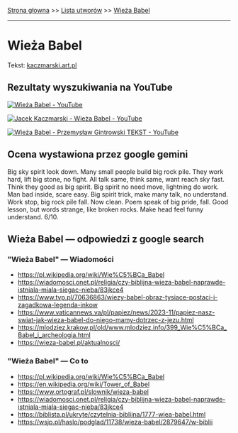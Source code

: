 [Strona głowna](../index.md) >> [Lista utworów](../list.md) >> [Wieża Babel](635.md)

---

# Wieża Babel

Tekst: [kaczmarski.art.pl](https://www.kaczmarski.art.pl/tworczosc/wiersze/wieza-babel/)

## Rezultaty wyszukiwania na YouTube

[![Wieża Babel - YouTube](http://img.youtube.com/vi/8Co2E8LHXU0/0.jpg)](https://www.youtube.com/watch?v=8Co2E8LHXU0 "Wieża Babel - YouTube")

[![Jacek Kaczmarski - Wieża Babel - YouTube](http://img.youtube.com/vi/8_JDaawrH6Q/0.jpg)](https://www.youtube.com/watch?v=8_JDaawrH6Q "Jacek Kaczmarski - Wieża Babel - YouTube")

[![Wieża Babel - Przemysław Gintrowski TEKST - YouTube](http://img.youtube.com/vi/HLfjDVROxVI/0.jpg)](https://www.youtube.com/watch?v=HLfjDVROxVI "Wieża Babel - Przemysław Gintrowski TEKST - YouTube")

## Ocena wystawiona przez google gemini

Big sky spirit look down. Many small people build big rock pile. They work hard, lift big stone, no fight. All talk same, think same, want reach sky fast. Think they good as big spirit. Big spirit no need move, lightning do work. Man bad inside, scare easy. Big spirit trick, make many talk, no understand. Work stop, big rock pile fall. Now clean. Poem speak of big pride, fall. Good lesson, but words strange, like broken rocks. Make head feel funny understand. 6/10.


## Wieża Babel — odpowiedzi z google search

### "Wieża Babel" — Wiadomości

 - <https://pl.wikipedia.org/wiki/Wie%C5%BCa_Babel>
 - <https://wiadomosci.onet.pl/religia/czy-biblijna-wieza-babel-naprawde-istniala-miala-siegac-nieba/83jkce4>
 - <https://www.tvp.pl/70636863/wiezy-babel-obraz-tysiace-postaci-i-zagadkowa-legenda-inkow>
 - <https://www.vaticannews.va/pl/papiez/news/2023-11/papiez-nasz-swiat-jak-wieza-babel-do-niego-mamy-dotrzec-z-jezu.html>
 - <https://mlodziez.krakow.pl/old/www.mlodziez.info/399_Wie%C5%BCa_Babel_i_archeologia.html>
 - <https://wieza-babel.pl/aktualnosci/>

### "Wieża Babel" — Co to

 - <https://pl.wikipedia.org/wiki/Wie%C5%BCa_Babel>
 - <https://en.wikipedia.org/wiki/Tower_of_Babel>
 - <https://www.ortograf.pl/slownik/wieza-babel>
 - <https://wiadomosci.onet.pl/religia/czy-biblijna-wieza-babel-naprawde-istniala-miala-siegac-nieba/83jkce4>
 - <https://biblista.pl/ukryte/czytelnia-biblijna/1777-wiea-babel.html>
 - <https://wsjp.pl/haslo/podglad/11738/wieza-babel/2879647/w-biblii>


